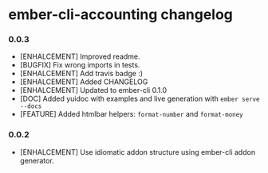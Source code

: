 # ember-cli-accounting changelog

### 0.0.3
* [ENHALCEMENT] Improved readme.
* [BUGFIX] Fix wrong imports in tests.
* [ENHALCEMENT] Add travis badge :)
* [ENHALCEMENT] Added CHANGELOG
* [ENHALCEMENT] Updated to ember-cli 0.1.0
* [DOC] Added yuidoc with examples and live generation with `ember serve --docs`
* [FEATURE] Added htmlbar helpers: `format-number` and `format-money`

### 0.0.2
* [ENHALCEMENT] Use idiomatic addon structure using ember-cli addon generator.
